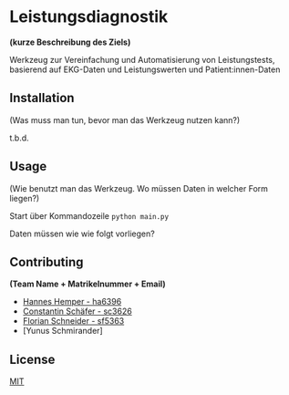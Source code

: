 # Leistungsdiagnostik
**(kurze Beschreibung des Ziels)**

Werkzeug zur Vereinfachung und Automatisierung von Leistungstests, basierend auf EKG-Daten und Leistungswerten und Patient:innen-Daten

## Installation

(Was muss man tun, bevor man das Werkzeug nutzen kann?)

t.b.d.

## Usage

(Wie benutzt man das Werkzeug. Wo müssen Daten in welcher Form liegen?)

Start über Kommandozeile
```python main.py```

Daten müssen wie wie folgt vorliegen?

## Contributing
**(Team Name + Matrikelnummer + Email)**

- [Hannes Hemper - ha6396](ha6396@mci4me.at)
- [Constantin Schäfer - sc3626](sc3626@mci4me.at)
- [Florian Schneider  - sf5363](sf5363@mci4me.at)
- [Yunus Schmirander]

## License
[MIT](https://choosealicense.com/licenses/mit/)
